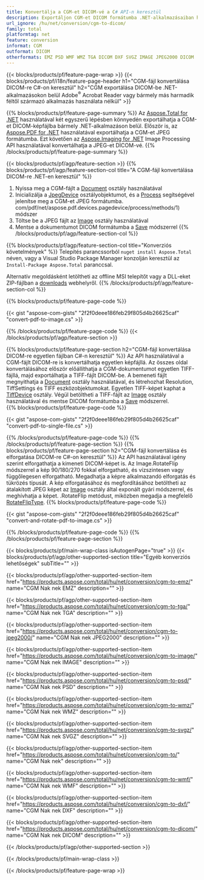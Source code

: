 ```yaml
---
title: Konvertálja a CGM-et DICOM-vé a C# API-n keresztül
description: Exportáljon CGM-et DICOM formátumba .NET-alkalmazásaiban harmadik féltől származó alkalmazások használata nélkül
url_ignore: /hu/net/conversion/cgm-to-dicom/
family: total
platformtag: net
feature: conversion
informat: CGM
outformat: DICOM
otherformats: EMZ PSD WMF WMZ TGA DICOM DXF SVGZ IMAGE JPEG2000 DICOM
---
```

{{< blocks/products/pf/feature-page-wrap >}}
{{< blocks/products/pf/i18n/feature-page-header h1="CGM-fájl konvertálása DICOM-re C#-on keresztül" h2="CGM exportálása DICOM-be .NET-alkalmazásokon belül Adobe<sup>&reg;</sup> Acrobat Reader vagy bármely más harmadik féltől származó alkalmazás használata nélkül" >}}

{{% blocks/products/pf/feature-page-summary %}}
Az [Aspose.Total for .NET](https://products.aspose.com/total/net/) használatával két egyszerű lépésben könnyedén exportálhatja a CGM-et DICOM-képfájlba bármely .NET-alkalmazáson belül. Először is, az [Aspose.PDF for .NET](https://products.aspose.com/pdf/net/) használatával exportálhatja a CGM-et JPEG formátumba. Ezt követően az [Aspose.Imaging for .NET](https://products.aspose.com/imaging/net/) Image Processing API használatával konvertálhatja a JPEG-et DICOM-vé.
{{% /blocks/products/pf/feature-page-summary  %}}

{{< blocks/products/pf/agp/feature-section >}}
{{% blocks/products/pf/agp/feature-section-col title="A CGM-fájl konvertálása DICOM-re .NET-en keresztül" %}}
1. Nyissa meg a CGM-fájlt a [Document](https://apireference.aspose.com/pdf/net/aspose.pdf/document) osztály használatával
2. Inicializálja a [JpegDevice](https://apireference.aspose.com/pdf/net/aspose.pdf.devices/jpegdevice) osztályobjektumot, és a [Process](https://apireference.aspose.) segítségével jelenítse meg a CGM-et JPEG formátumba. com/pdf/net/aspose.pdf.devices.pagedevice/process/methods/1) módszer
3. Töltse be a JPEG fájlt az [Image](https://apireference.aspose.com/imaging/net/aspose.imaging/image) osztály használatával
4. Mentse a dokumentumot DICOM formátumba a [Save](https://apireference.aspose.com/imaging/net/aspose.imaging.image/save/methods/4) módszerrel
{{% /blocks/products/pf/agp/feature-section-col %}}

{{% blocks/products/pf/agp/feature-section-col title="Konverziós követelmények" %}}
Telepítés parancssorból ```nuget install Aspose.Total``` néven, vagy a Visual Studio Package Manager konzolján keresztül az ```Install-Package Aspose.Total``` paranccsal.

Alternatív megoldásként letöltheti az offline MSI telepítőt vagy a DLL-eket ZIP-fájlban a [downloads](https://downloads.aspose.com/total/net) webhelyről.
{{% /blocks/products/pf/agp/feature-section-col %}}

{{% blocks/products/pf/feature-page-code %}}

{{< gist "aspose-com-gists" "2f2f0deee186feb29f805d4b26625caf" "convert-pdf-to-image.cs" >}}


{{% /blocks/products/pf/feature-page-code %}}
{{< /blocks/products/pf/agp/feature-section >}}

{{% blocks/products/pf/feature-page-section  h2="CGM-fájl konvertálása DICOM-re egyetlen fájlban C#-n keresztül" %}}
Az API használatával a CGM-fájlt DICOM-re is konvertálhatja egyetlen képfájllá. Az összes oldal konvertálásához először előállíthatja a CGM-dokumentumot egyetlen TIFF-fájllá, majd exportálhatja a TIFF-fájlt DICOM-be. A bemeneti fájlt megnyithatja a [Document](https://apireference.aspose.com/pdf/net/aspose.pdf/document) osztály használatával, és létrehozhat Resolution, TiffSettings és TIFF eszközobjektumokat. Egyetlen TIFF-képet kaphat a [TiffDevice](https://apireference.aspose.com/pdf/net/aspose.pdf.devices/tiffdevice) osztály. Végül betöltheti a TIFF-fájlt az [Image](https://apireference.aspose.com/imaging/net/aspose.imaging/image) osztály használatával
és mentse DICOM formátumba a [Save](https://apireference.aspose.com/imaging/net/aspose.imaging.image/save/methods/4) módszerrel.  
{{% blocks/products/pf/feature-page-code %}}

{{< gist "aspose-com-gists" "2f2f0deee186feb29f805d4b26625caf" "convert-pdf-to-single-file.cs" >}}

{{% /blocks/products/pf/feature-page-code  %}}
{{% /blocks/products/pf/feature-page-section %}}
{{% blocks/products/pf/feature-page-section  h2="CGM-fájl konvertálása és elforgatása DICOM-re C#-on keresztül" %}}
Az API használatával igény szerint elforgathatja a kimeneti DICOM-képet is. Az Image.RotateFlip módszerrel a kép 90/180/270 fokkal elforgatható, és vízszintesen vagy függőlegesen elforgatható. Megadhatja a képre alkalmazandó elforgatás és tükrözés típusát. A kép elforgatásához és megfordításához betöltheti az átalakított JPEG képet az [Image](https://apireference.aspose.com/imaging/net/aspose.imaging/image) osztály által exponált gyári módszerrel, és meghívhatja a képet. .RotateFlip metódust, miközben megadja a megfelelő [RotateFlipType](https://apireference.aspose.com/imaging/net/aspose.imaging/rotatefliptype). 
{{% blocks/products/pf/feature-page-code %}}

{{< gist "aspose-com-gists" "2f2f0deee186feb29f805d4b26625caf" "convert-and-rotate-pdf-to-image.cs" >}}

{{% /blocks/products/pf/feature-page-code  %}}
{{% /blocks/products/pf/feature-page-section %}}

{{< blocks/products/pf/main-wrap-class isAutogenPage="true" >}}
{{< blocks/products/pf/agp/other-supported-section title="Egyéb konverziós lehetőségek" subTitle="" >}}

{{< blocks/products/pf/agp/other-supported-section-item href="https://products.aspose.com/total/hu/net/conversion/cgm-to-emz/" name="CGM Nak nek EMZ" description="" >}}

{{< blocks/products/pf/agp/other-supported-section-item href="https://products.aspose.com/total/hu/net/conversion/cgm-to-tga/" name="CGM Nak nek TGA" description="" >}}

{{< blocks/products/pf/agp/other-supported-section-item href="https://products.aspose.com/total/hu/net/conversion/cgm-to-jpeg2000/" name="CGM Nak nek JPEG2000" description="" >}}

{{< blocks/products/pf/agp/other-supported-section-item href="https://products.aspose.com/total/hu/net/conversion/cgm-to-image/" name="CGM Nak nek IMAGE" description="" >}}

{{< blocks/products/pf/agp/other-supported-section-item href="https://products.aspose.com/total/hu/net/conversion/cgm-to-psd/" name="CGM Nak nek PSD" description="" >}}

{{< blocks/products/pf/agp/other-supported-section-item href="https://products.aspose.com/total/hu/net/conversion/cgm-to-wmz/" name="CGM Nak nek WMZ" description="" >}}

{{< blocks/products/pf/agp/other-supported-section-item href="https://products.aspose.com/total/hu/net/conversion/cgm-to-svgz/" name="CGM Nak nek SVGZ" description="" >}}

{{< blocks/products/pf/agp/other-supported-section-item href="https://products.aspose.com/total/hu/net/conversion/cgm-to/" name="CGM Nak nek" description="" >}}

{{< blocks/products/pf/agp/other-supported-section-item href="https://products.aspose.com/total/hu/net/conversion/cgm-to-wmf/" name="CGM Nak nek WMF" description="" >}}

{{< blocks/products/pf/agp/other-supported-section-item href="https://products.aspose.com/total/hu/net/conversion/cgm-to-dxf/" name="CGM Nak nek DXF" description="" >}}

{{< blocks/products/pf/agp/other-supported-section-item href="https://products.aspose.com/total/hu/net/conversion/cgm-to-dicom/" name="CGM Nak nek DICOM" description="" >}}



{{< /blocks/products/pf/agp/other-supported-section >}}

{{< /blocks/products/pf/main-wrap-class >}}

{{< /blocks/products/pf/feature-page-wrap >}}
